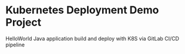# Kubernetes Deployment Demo Project

HelloWorld Java application build and deploy with K8S via GitLab CI/CD pipeline
